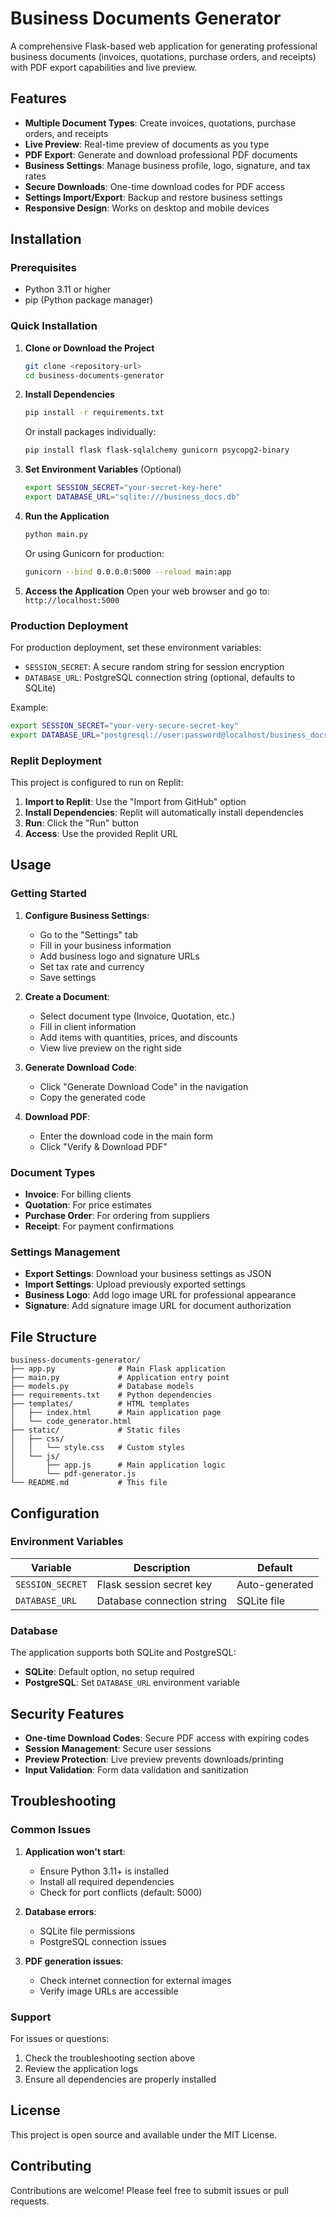 # Business Documents Generator

A comprehensive Flask-based web application for generating professional business documents (invoices, quotations, purchase orders, and receipts) with PDF export capabilities and live preview.

## Features

- **Multiple Document Types**: Create invoices, quotations, purchase orders, and receipts
- **Live Preview**: Real-time preview of documents as you type
- **PDF Export**: Generate and download professional PDF documents
- **Business Settings**: Manage business profile, logo, signature, and tax rates
- **Secure Downloads**: One-time download codes for PDF access
- **Settings Import/Export**: Backup and restore business settings
- **Responsive Design**: Works on desktop and mobile devices

## Installation

### Prerequisites

- Python 3.11 or higher
- pip (Python package manager)

### Quick Installation

1. **Clone or Download the Project**
   ```bash
   git clone <repository-url>
   cd business-documents-generator
   ```

2. **Install Dependencies**
   ```bash
   pip install -r requirements.txt
   ```
   
   Or install packages individually:
   ```bash
   pip install flask flask-sqlalchemy gunicorn psycopg2-binary
   ```

3. **Set Environment Variables** (Optional)
   ```bash
   export SESSION_SECRET="your-secret-key-here"
   export DATABASE_URL="sqlite:///business_docs.db"
   ```

4. **Run the Application**
   ```bash
   python main.py
   ```
   
   Or using Gunicorn for production:
   ```bash
   gunicorn --bind 0.0.0.0:5000 --reload main:app
   ```

5. **Access the Application**
   Open your web browser and go to: `http://localhost:5000`

### Production Deployment

For production deployment, set these environment variables:

- `SESSION_SECRET`: A secure random string for session encryption
- `DATABASE_URL`: PostgreSQL connection string (optional, defaults to SQLite)

Example:
```bash
export SESSION_SECRET="your-very-secure-secret-key"
export DATABASE_URL="postgresql://user:password@localhost/business_docs"
```

### Replit Deployment

This project is configured to run on Replit:

1. **Import to Replit**: Use the "Import from GitHub" option
2. **Install Dependencies**: Replit will automatically install dependencies
3. **Run**: Click the "Run" button
4. **Access**: Use the provided Replit URL

## Usage

### Getting Started

1. **Configure Business Settings**:
   - Go to the "Settings" tab
   - Fill in your business information
   - Add business logo and signature URLs
   - Set tax rate and currency
   - Save settings

2. **Create a Document**:
   - Select document type (Invoice, Quotation, etc.)
   - Fill in client information
   - Add items with quantities, prices, and discounts
   - View live preview on the right side

3. **Generate Download Code**:
   - Click "Generate Download Code" in the navigation
   - Copy the generated code

4. **Download PDF**:
   - Enter the download code in the main form
   - Click "Verify & Download PDF"

### Document Types

- **Invoice**: For billing clients
- **Quotation**: For price estimates  
- **Purchase Order**: For ordering from suppliers
- **Receipt**: For payment confirmations

### Settings Management

- **Export Settings**: Download your business settings as JSON
- **Import Settings**: Upload previously exported settings
- **Business Logo**: Add logo image URL for professional appearance
- **Signature**: Add signature image URL for document authorization

## File Structure

```
business-documents-generator/
├── app.py              # Main Flask application
├── main.py             # Application entry point
├── models.py           # Database models
├── requirements.txt    # Python dependencies
├── templates/          # HTML templates
│   ├── index.html      # Main application page
│   └── code_generator.html
├── static/             # Static files
│   ├── css/
│   │   └── style.css   # Custom styles
│   └── js/
│       ├── app.js      # Main application logic
│       └── pdf-generator.js
└── README.md           # This file
```

## Configuration

### Environment Variables

| Variable | Description | Default |
|----------|-------------|---------|
| `SESSION_SECRET` | Flask session secret key | Auto-generated |
| `DATABASE_URL` | Database connection string | SQLite file |

### Database

The application supports both SQLite and PostgreSQL:

- **SQLite**: Default option, no setup required
- **PostgreSQL**: Set `DATABASE_URL` environment variable

## Security Features

- **One-time Download Codes**: Secure PDF access with expiring codes
- **Session Management**: Secure user sessions
- **Preview Protection**: Live preview prevents downloads/printing
- **Input Validation**: Form data validation and sanitization

## Troubleshooting

### Common Issues

1. **Application won't start**:
   - Ensure Python 3.11+ is installed
   - Install all required dependencies
   - Check for port conflicts (default: 5000)

2. **Database errors**:
   - SQLite file permissions
   - PostgreSQL connection issues

3. **PDF generation issues**:
   - Check internet connection for external images
   - Verify image URLs are accessible

### Support

For issues or questions:
1. Check the troubleshooting section above
2. Review the application logs
3. Ensure all dependencies are properly installed

## License

This project is open source and available under the MIT License.

## Contributing

Contributions are welcome! Please feel free to submit issues or pull requests.
